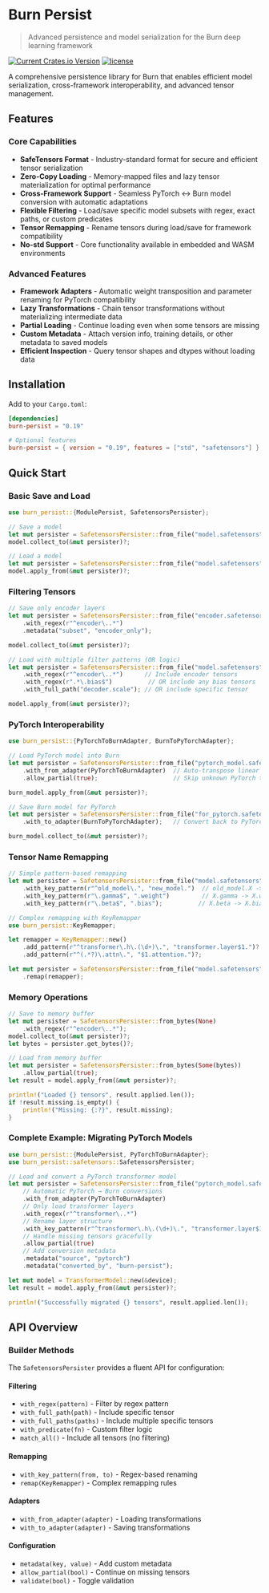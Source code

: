 # Burn Persist

> Advanced persistence and model serialization for the Burn deep learning framework

[![Current Crates.io Version](https://img.shields.io/crates/v/burn-persist.svg)](https://crates.io/crates/burn-persist)
[![license](https://shields.io/badge/license-MIT%2FApache--2.0-blue)](https://github.com/Tracel-AI/burn/blob/main/LICENSE)

A comprehensive persistence library for Burn that enables efficient model serialization,
cross-framework interoperability, and advanced tensor management.

## Features

### Core Capabilities

- **SafeTensors Format** - Industry-standard format for secure and efficient tensor serialization
- **Zero-Copy Loading** - Memory-mapped files and lazy tensor materialization for optimal
  performance
- **Cross-Framework Support** - Seamless PyTorch ↔ Burn model conversion with automatic adaptations
- **Flexible Filtering** - Load/save specific model subsets with regex, exact paths, or custom
  predicates
- **Tensor Remapping** - Rename tensors during load/save for framework compatibility
- **No-std Support** - Core functionality available in embedded and WASM environments

### Advanced Features

- **Framework Adapters** - Automatic weight transposition and parameter renaming for PyTorch
  compatibility
- **Lazy Transformations** - Chain tensor transformations without materializing intermediate data
- **Partial Loading** - Continue loading even when some tensors are missing
- **Custom Metadata** - Attach version info, training details, or other metadata to saved models
- **Efficient Inspection** - Query tensor shapes and dtypes without loading data

## Installation

Add to your `Cargo.toml`:

```toml
[dependencies]
burn-persist = "0.19"

# Optional features
burn-persist = { version = "0.19", features = ["std", "safetensors"] }
```

## Quick Start

### Basic Save and Load

```rust
use burn_persist::{ModulePersist, SafetensorsPersister};

// Save a model
let mut persister = SafetensorsPersister::from_file("model.safetensors");
model.collect_to(&mut persister)?;

// Load a model
let mut persister = SafetensorsPersister::from_file("model.safetensors");
model.apply_from(&mut persister)?;
```

### Filtering Tensors

```rust
// Save only encoder layers
let mut persister = SafetensorsPersister::from_file("encoder.safetensors")
    .with_regex(r"^encoder\..*")
    .metadata("subset", "encoder_only");

model.collect_to(&mut persister)?;

// Load with multiple filter patterns (OR logic)
let mut persister = SafetensorsPersister::from_file("model.safetensors")
    .with_regex(r"^encoder\..*")      // Include encoder tensors
    .with_regex(r".*\.bias$")          // OR include any bias tensors
    .with_full_path("decoder.scale"); // OR include specific tensor

model.apply_from(&mut persister)?;
```

### PyTorch Interoperability

```rust
use burn_persist::{PyTorchToBurnAdapter, BurnToPyTorchAdapter};

// Load PyTorch model into Burn
let mut persister = SafetensorsPersister::from_file("pytorch_model.safetensors")
    .with_from_adapter(PyTorchToBurnAdapter)  // Auto-transpose linear weights
    .allow_partial(true);                     // Skip unknown PyTorch tensors

burn_model.apply_from(&mut persister)?;

// Save Burn model for PyTorch
let mut persister = SafetensorsPersister::from_file("for_pytorch.safetensors")
    .with_to_adapter(BurnToPyTorchAdapter);   // Convert back to PyTorch format

burn_model.collect_to(&mut persister)?;
```

### Tensor Name Remapping

```rust
// Simple pattern-based remapping
let mut persister = SafetensorsPersister::from_file("model.safetensors")
    .with_key_pattern(r"^old_model\.", "new_model.")  // old_model.X -> new_model.X
    .with_key_pattern(r"\.gamma$", ".weight")         // X.gamma -> X.weight
    .with_key_pattern(r"\.beta$", ".bias");          // X.beta -> X.bias

// Complex remapping with KeyRemapper
use burn_persist::KeyRemapper;

let remapper = KeyRemapper::new()
    .add_pattern(r"^transformer\.h\.(\d+)\.", "transformer.layer$1.")?  // h.0 -> layer0
    .add_pattern(r"^(.*?)\.attn\.", "$1.attention.")?;                  // attn -> attention

let mut persister = SafetensorsPersister::from_file("model.safetensors")
    .remap(remapper);
```

### Memory Operations

```rust
// Save to memory buffer
let mut persister = SafetensorsPersister::from_bytes(None)
    .with_regex(r"^encoder\..*");
model.collect_to(&mut persister)?;
let bytes = persister.get_bytes()?;

// Load from memory buffer
let mut persister = SafetensorsPersister::from_bytes(Some(bytes))
    .allow_partial(true);
let result = model.apply_from(&mut persister)?;

println!("Loaded {} tensors", result.applied.len());
if !result.missing.is_empty() {
    println!("Missing: {:?}", result.missing);
}
```

### Complete Example: Migrating PyTorch Models

```rust
use burn_persist::{ModulePersist, PyTorchToBurnAdapter};
use burn_persist::safetensors::SafetensorsPersister;

// Load and convert a PyTorch transformer model
let mut persister = SafetensorsPersister::from_file("pytorch_model.safetensors")
    // Automatic PyTorch → Burn conversions
    .with_from_adapter(PyTorchToBurnAdapter)
    // Only load transformer layers
    .with_regex(r"^transformer\..*")
    // Rename layer structure
    .with_key_pattern(r"^transformer\.h\.(\d+)\.", "transformer.layer$1.")
    // Handle missing tensors gracefully
    .allow_partial(true)
    // Add conversion metadata
    .metadata("source", "pytorch")
    .metadata("converted_by", "burn-persist");

let mut model = TransformerModel::new(&device);
let result = model.apply_from(&mut persister)?;

println!("Successfully migrated {} tensors", result.applied.len());
```

## API Overview

### Builder Methods

The `SafetensorsPersister` provides a fluent API for configuration:

#### Filtering

- `with_regex(pattern)` - Filter by regex pattern
- `with_full_path(path)` - Include specific tensor
- `with_full_paths(paths)` - Include multiple specific tensors
- `with_predicate(fn)` - Custom filter logic
- `match_all()` - Include all tensors (no filtering)

#### Remapping

- `with_key_pattern(from, to)` - Regex-based renaming
- `remap(KeyRemapper)` - Complex remapping rules

#### Adapters

- `with_from_adapter(adapter)` - Loading transformations
- `with_to_adapter(adapter)` - Saving transformations

#### Configuration

- `metadata(key, value)` - Add custom metadata
- `allow_partial(bool)` - Continue on missing tensors
- `validate(bool)` - Toggle validation
